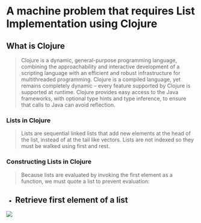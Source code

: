 # A machine problem that requires List Implementation using Clojure

## What is Clojure
>Clojure is a dynamic, general-purpose programming language, combining the approachability and interactive development of a scripting language with an efficient and robust infrastructure for multithreaded programming. Clojure is a compiled language, yet remains completely dynamic – every feature supported by Clojure is supported at runtime. Clojure provides easy access to the Java frameworks, with optional type hints and type inference, to ensure that calls to Java can avoid reflection.

### Lists in Clojure
>Lists are sequential linked lists that add new elements at the head of the list, instead of at the tail like vectors.
>Lists are not indexed so they must be walked using first and rest.

### Constructing Lists in Clojure
>Because lists are evaluated by invoking the first element as a function, we must quote a list to prevent evaluation:

- ## **Retrieve first element of a list**

![](List-Implementation/Screenshots/clojure.jpg)
